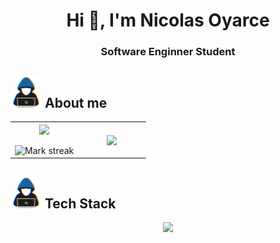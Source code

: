 <h1 align="center">Hi 👋, I'm Nicolas Oyarce</h1>
<h3 align="center">Software Enginner Student</h3>


## <picture><img src = "https://github.com/0xAbdulKhalid/0xAbdulKhalid/raw/main/assets/mdImages/about_me.gif" width = 50px></picture> **About me**

<!--- stats & Trophy (start) -->
<p align="center">
  <!--- stats (start) -->
<table align="center">
<tr border="none">
<td width="50%" align="center">
  
  <img  align="center"  src="https://github-readme-stats.vercel.app/api?username=nicolasOyarce&theme=dark&show_icons=true&count_private=true" />
  <br></br>
  <img  title="🔥 Get streak stats for your profile at git.io/streak-stats" alt="Mark streak" src="https://github-readme-streak-stats.herokuapp.com/?user=nicolasOyarce&theme=dark&hide_border=false" /> 
</td>

<td width="50%" align="center">

  <img  align="center"  src="https://github-readme-stats.anuraghazra1.vercel.app/api/top-langs/?username=nicolasOyarce&theme=dark&hide_border=false&no-bg=true&no-frame=true&langs_count=10"/>
  
  </td>
</tr>
</table>

<!--h1 without bottom border-->
## <picture><img src = "https://github.com/0xAbdulKhalid/0xAbdulKhalid/raw/main/assets/mdImages/about_me.gif" width = 50px></picture> **Tech Stack**
<!--tech stack icons-->
<p align="center">
  <a href="https://skillicons.dev" align="center">
    <img src="https://skillicons.dev/icons?i=neovim,django,bash,git,aws,bootstrap,css,cloudflare,discord,github,html,js,linux,md,mongodb,mysql,py,react,fastapi,docker,vscode&perline=14" />
  </a>
